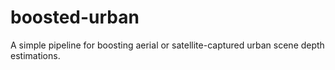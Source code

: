 # boosted-urban
A simple pipeline for boosting aerial or satellite-captured urban scene depth estimations.

